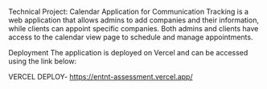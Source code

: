 Technical Project: Calendar Application for Communication Tracking is a web application that allows admins to add companies and their information, while clients can appoint specific companies. Both admins and clients have access to the calendar view page to schedule and manage appointments.

Deployment
The application is deployed on Vercel and can be accessed using the link below:


VERCEL DEPLOY- https://entnt-assessment.vercel.app/
